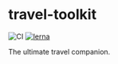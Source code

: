# travel-toolkit

![CI](https://github.com/JosephMart/travel-toolkit/workflows/CI/badge.svg)
[![lerna](https://img.shields.io/badge/maintained%20with-lerna-cc00ff.svg)](https://lerna.js.org/)

The ultimate travel companion.
